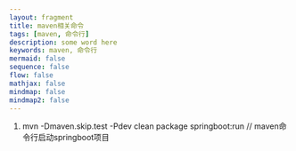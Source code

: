 ```yaml
---
layout: fragment
title: maven相关命令
tags: [maven, 命令行]
description: some word here
keywords: maven, 命令行
mermaid: false
sequence: false
flow: false
mathjax: false
mindmap: false
mindmap2: false
---
```

1. mvn -Dmaven.skip.test -Pdev clean package springboot:run // maven命令行启动springboot项目